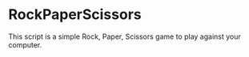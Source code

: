 # RockPaperScissors

This script is a simple Rock, Paper, Scissors game to play against your computer.